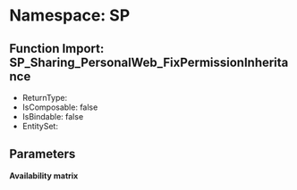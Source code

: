 # Namespace: SP

## Function Import: SP_Sharing_PersonalWeb_FixPermissionInheritance

- ReturnType: 
- IsComposable: false
- IsBindable: false
- EntitySet: 

## Parameters

**Availability matrix**

